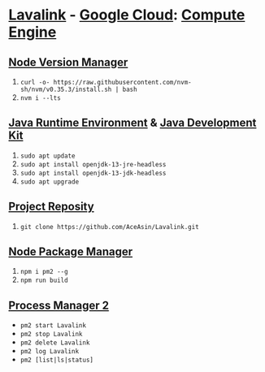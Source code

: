 # [Lavalink](https://github.com/Frederikam/Lavalink) - [Google Cloud](https://cloud.google.com): [Compute Engine](https://console.cloud.google.com)

## [Node Version Manager](https://github.com/nvm-sh/nvm)

1. ```curl -o- https://raw.githubusercontent.com/nvm-sh/nvm/v0.35.3/install.sh | bash```
2. ```nvm i --lts```

## [Java Runtime Environment](https://jdk.java.net/) & [Java Development Kit](https://jdk.java.net/)

1. ```sudo apt update```
2. ```sudo apt install openjdk-13-jre-headless```
3. ```sudo apt install openjdk-13-jdk-headless```
4. ```sudo apt upgrade```

## [Project Reposity](https://github.com/AceAsin/Lavalink)

1. ```git clone https://github.com/AceAsin/Lavalink.git```

## [Node Package Manager](https://github.com/npm/cli)

1. ```npm i pm2 --g```
2. ```npm run build```

## [Process Manager 2](https://github.com/Unitech/pm2)

- ```pm2 start Lavalink```
- ```pm2 stop Lavalink```
- ```pm2 delete Lavalink```
- ```pm2 log Lavalink```
- ```pm2 [list|ls|status]```
